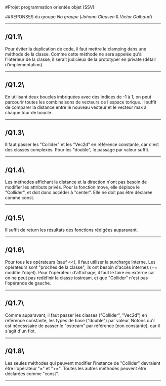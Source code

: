 #Projet programmation orientée objet (SSV)

##REPONSES du groupe *No groupe* (*Johann Clausen* & *Victor Galhaud*)


**************************************************************
## /Q1.1\
Pour éviter la duplication de code, il faut mettre le clamping dans une méthode de la classe. 
Comme cette méthode ne sera appelée qu'à l'intérieur de la classe, il serait judicieux de la prototyper en private (détail d'implémentation).
**************************************************************
## /Q1.2\
En utilisant deux boucles imbriquées avec des indices de -1 à 1, on peut parcourir toutes les combinaisons de vecteurs de l'espace torique.
Il suffit de comparer la distance entre le nouveau vecteur et le vecteur max à chaque tour de boucle.
**************************************************************
## /Q1.3\
Il faut passer les "Collider" et les "Vec2d" en référence constante, car c'est des classes complexes.
Pour les "double", le passage par valeur suffit.
**************************************************************
## /Q1.4\
Les méthodes affichant la distance et la direction n'ont pas besoin de modifier les attributs privés.
Pour la fonction move, elle déplace le "Collider", et doit donc accéder à "center". Elle ne doit pas être déclarée comme const.
**************************************************************
## /Q1.5\
Il suffit de return les résultats des fonctions rédigées auparavant.
**************************************************************
## /Q1.6\
Pour tous les opérateurs (sauf <<), il faut utiliser la surcharge interne. Les opérateurs sont "proches de la classe", ils ont besoin d'accès internes (+= modifie l'objet). 
Pour l'opérateur d'affichage, il faut le faire en externe car on ne peut pas redéfinir la classe iostream, et que "Collider" n'est pas l'opérande de gauche.
**************************************************************
## /Q1.7\
Comme auparavant, il faut passer les classes ("Collider", "Vec2d") en référence constante, les types de base ("double") par valeur.
Notons qu'il est nécesssaire de passer le "ostream" par référence (non constante), car il s'agit d'un flot.
**************************************************************
## /Q1.8\
Les seules méthodes qui peuvent modifier l'instance de "Collider" devraient être l'opérateur "=" et "+=".
Toutes les autres méthodes peuvent être déclarées comme "const".
**************************************************************
